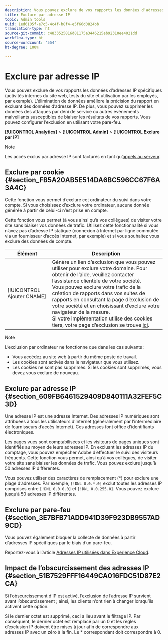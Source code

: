```yaml
---
description: Vous pouvez exclure de vos rapports les données d’adresses IP spécifiques (activités internes du site web, tests du site et utilisation par les employés, par exemple). L’élimination de données améliore la précision du rapport en excluant des données d’adresse IP. De plus, vous pouvez supprimer les données des attaques par déni de service ou autres événements malveillants susceptibles de biaiser les résultats de vos rapports. Vous pouvez configurer l’exclusion en utilisant votre pare-feu.
title: Exclure par adresse IP
topic: Admin tools
uuid: 1ed6105f-e7c5-4c4f-b8f4-e5f66d0824bb
translation-type: ht
source-git-commit: c4833525816d81175a3446215eb92310ee4021dd
workflow-type: ht
source-wordcount: '554'
ht-degree: 100%

---
```



# Exclure par adresse IP

Vous pouvez exclure de vos rapports les données d’adresses IP spécifiques (activités internes du site web, tests du site et utilisation par les employés, par exemple). L’élimination de données améliore la précision du rapport en excluant des données d’adresse IP. De plus, vous pouvez supprimer les données des attaques par déni de service ou autres événements malveillants susceptibles de biaiser les résultats de vos rapports. Vous pouvez configurer l’exclusion en utilisant votre pare-feu.

**[!UICONTROL Analytics]** > **[!UICONTROL Admin]** > **[!UICONTROL Exclure par IP]**

>[!NOTE]
>
>Les accès exclus par adresse IP sont facturés en tant qu’[appels au serveur](https://docs.adobe.com/content/help/fr-FR/analytics/technotes/terms.html).

## Exclure par cookie {#section_FB5A20AB5E514DA6BC596CC67F6A3A4C}

Cette fonction vous permet d’exclure cet ordinateur du suivi dans votre compte. Si vous choisissez d’exclure votre ordinateur, aucune donnée générée à partir de celui-ci n’est prise en compte.

Cette fonction vous permet (à vous ainsi qu’à vos collègues) de visiter votre site sans biaiser vos données de trafic. Utilisez cette fonctionnalité si vous n’avez pas d’adresse IP statique (connexion à Internet par ligne commutée via un fournisseur d’accès Internet, par exemple) et si vous souhaitez vous exclure des données de compte.

| Élément | Description |
|--- |--- |
| [!UICONTROL Ajouter CNAME] | Génère un lien d’exclusion que vous pouvez utiliser pour exclure votre domaine. Pour obtenir de l’aide, veuillez contacter l’assistance clientèle de votre société. <br>Vous pouvez exclure votre trafic de la création de rapports dans vos suites de rapports en consultant la page d’exclusion de votre société et en choisissant d’exclure votre navigateur de la mesure. <br>Si votre implémentation utilise des cookies tiers, votre page d’exclusion se trouve [ici](https://democorp.112.2o7.net/optout.html?locale=fr_FR&amp;popup=true). |

>[!NOTE]
>
>L’exclusion par ordinateur ne fonctionne que dans les cas suivants :
>
> * Vous accédez au site web à partir du même poste de travail.
> * Les cookies sont activés dans le navigateur que vous utilisez.
> * Les cookies ne sont pas supprimés. Si les cookies sont supprimés, vous devez vous exclure de nouveau.


## Exclure par adresse IP {#section_609FB6461529409D840111A32FEF5C3D}

Une adresse IP est une adresse Internet. Des adresses IP numériques sont attribuées à tous les utilisateurs d’Internet (généralement par l’intermédiaire de fournisseurs d’accès Internet). Ces adresses font office d’identifiants électroniques.

Les pages vues sont comptabilisées et les visiteurs de pages uniques sont identifiés au moyen de leurs adresses IP. En excluant les adresses IP du comptage, vous pouvez empêcher Adobe d’effectuer le suivi des visiteurs fréquents. Cette fonction vous permet, ainsi qu’à vos collègues, de visiter votre site sans biaiser les données de trafic. Vous pouvez exclure jusqu’à 50 adresses IP différentes.

Vous pouvez utiliser des caractères de remplacement (*) pour exclure une plage d’adresses. Par exemple, `[!DNL 0.0.*.0]` exclut toutes les adresses IP comprises entre `[!DNL 0.0.0.0]` et `[!DNL 0.0.255.0]`. Vous pouvez exclure jusqu’à 50 adresses IP différentes.

## Exclure par pare-feu {#section_3E7BFB71ADD941D39F923DB9557AD9CD}

Vous pouvez également bloquer la collecte de données à partir d’adresses IP spécifiques par le biais d’un pare-feu.

Reportez-vous à l’article [Adresses IP utilisées dans Experience Cloud](https://helpx.adobe.com/fr/analytics/kb/adobe-ip-addresses.html).

## Impact de l’obscurcissement des adresses IP {#section_51B7529FFF16449CA016FDC51D87E2CA}

Si l’obscurcissement d’IP est activé, l’exclusion de l’adresse IP survient avant l’obscurcissement ; ainsi, les clients n’ont rien à changer lorsqu’ils activent cette option.

Si le dernier octet est supprimé, ceci a lieu avant le filtrage IP. Par conséquent, le dernier octet est remplacé par un 0 et les règles d’exclusion IP doivent être mises à jour afin de correspondre aux adresses IP avec un zéro à la fin. Le * correspondant doit correspondre à 0.
